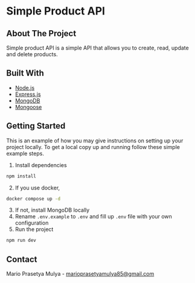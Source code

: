 # Simple Product API

## About The Project

Simple product API is a simple API that allows you to create, read, update and delete products.

## Built With

- [Node.js](https://nodejs.org/en/)
- [Express.js](https://expressjs.com/)
- [MongoDB](https://www.mongodb.com/)
- [Mongoose](https://mongoosejs.com/)

## Getting Started

This is an example of how you may give instructions on setting up your project locally.
To get a local copy up and running follow these simple example steps.

1. Install dependencies
  ```sh
  npm install
  ```
2. If you use docker,
```sh
docker compose up -d
```
3. If not, install MongoDB locally
4. Rename `.env.example` to `.env` and fill up `.env` file with your own configuration
5. Run the project
```sh
npm run dev
```

## Contact

Mario Prasetya Mulya - marioprasetyamulya85@gmail.com